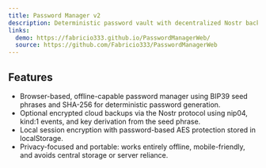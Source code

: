 ```yaml
---
title: Password Manager v2
description: Deterministic password vault with decentralized Nostr backup.
links:
  demo: https://fabricio333.github.io/PasswordManagerWeb/
  source: https://github.com/Fabricio333/PasswordManagerWeb
---
```


## Features
- Browser-based, offline-capable password manager using BIP39 seed phrases and SHA-256 for deterministic password generation.
- Optional encrypted cloud backups via the Nostr protocol using nip04, kind:1 events, and key derivation from the seed phrase.
- Local session encryption with password-based AES protection stored in localStorage.
- Privacy-focused and portable: works entirely offline, mobile-friendly, and avoids central storage or server reliance.

